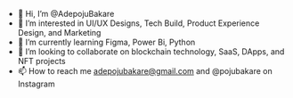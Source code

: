 - 👋 Hi, I’m @AdepojuBakare
- 👀 I’m interested in UI/UX Designs, Tech Build, Product Experience Design, and Marketing
- 🌱 I’m currently learning Figma, Power Bi, Python
- 💞️ I’m looking to collaborate on blockchain technology, SaaS, DApps, and NFT projects
- 📫 How to reach me adepojubakare@gmail.com and @pojubakare on Instagram 

<!---
AdepojuBakare/AdepojuBakare is a ✨ special ✨ repository because its `README.md` (this file) appears on your GitHub profile.
You can click the Preview link to take a look at your changes.
--->
